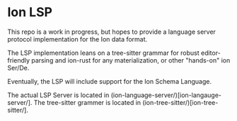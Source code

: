# Ion LSP
This repo is a work in progress, but hopes to provide a language server protocol
implementation for the Ion data format.

The LSP implementation leans on a tree-sitter grammar for robust editor-friendly parsing
and ion-rust for any materialization, or other "hands-on" ion Ser/De.

Eventually, the LSP will include support for the Ion Schema Language.

The actual LSP Server is located in (ion-language-server/)[ion-langauge-server/].
The tree-sitter grammer is located in (ion-tree-sitter/)[ion-tree-sitter/].
